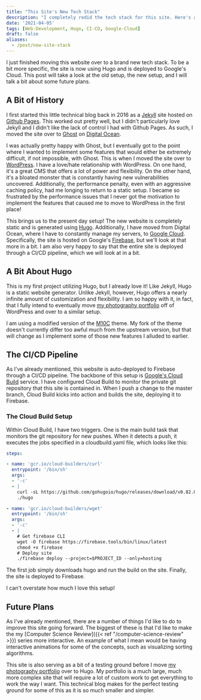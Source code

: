 ```yaml
---
title: "This Site's New Tech Stack"
description: "I completely redid the tech stack for this site. Here's a behind the scenes look at the new setup."
date: '2021-04-05'
tags: [Web-Development, Hugo, CI-CD, Google-Cloud]
draft: false
aliases:
  - /post/new-site-stack
---
```


I just finished moving this website over to a brand new tech stack. To be a bit more specific, the site is now using Hugo and is deployed to Google's Cloud. This post will take a look at the old setup, the new setup, and I will talk a bit about some future plans.

<!--more-->

## A Bit of History

I first started this little technical blog back in 2016 as a [Jekyll](https://jekyllrb.com/) site hosted on [Github Pages](https://pages.github.com/). This worked out pretty well, but I didn't particularly love Jekyll and I didn't like the lack of control I had with Github Pages. As such, I moved the site over to [Ghost](https://ghost.org/) on [Digital Ocean](https://www.digitalocean.com/). 

I was actually pretty happy with Ghost, but I eventually got to the point where I wanted to implement some features that would either be extremely difficult, if not impossible, with Ghost. This is when I moved the site over to [WordPress](https://wordpress.org/). I have a love/hate relationship with WordPress. On one hand, it's a great CMS that offers a lot of power and flexibility. On the other hand, it's a bloated monster that is constantly having new vulnerabilities uncovered. Additionally, the performance penalty, even with an aggressive caching policy, had me longing to return to a static setup. I became so frustrated by the performance issues that I never got the motivation to implement the features that caused me to move to WordPress in the first place!

This brings us to the present day setup! The new website is completely static and is generated using [Hugo](https://gohugo.io/). Additionally, I have moved from Digital Ocean, where I have to constantly manage my servers, to [Google Cloud](https://cloud.google.com/). Specifically, the site is hosted on Google's [Firebase](https://firebase.google.com/), but we'll look at that more in a bit. I am also very happy to say that the entire site is deployed through a CI/CD pipeline, which we will look at in a bit. 

## A Bit About Hugo

This is my first project utilizing Hugo, but I already love it! Like Jekyll, Hugo is a static website generator. Unlike Jekyll, however, Hugo offers a nearly infinite amount of customization and flexibility. I am so happy with it, in fact, that I fully intend to eventually move [my photography portfolio](https://serialphotog.com) off of WordPress and over to a similar setup. 

I am using a modified version of the [M10C](https://github.com/vaga/hugo-theme-m10c) theme. My fork of the theme doesn't currently differ too awful much from the upstream version, but that will change as I implement some of those new features I alluded to earlier. 

## The CI/CD Pipeline

As I've already mentioned, this website is auto-deployed to Firebase through a CI/CD pipeline. The backbone of this setup is [Google's Cloud Build](https://cloud.google.com/build) service. I have configured Cloud Build to monitor the private git repository that this site is contained in. When I push a change to the master branch, Cloud Build kicks into action and builds the site, deploying it to Firebase.

### The Cloud Build Setup

Within Cloud Build, I have two triggers. One is the main build task that monitors the git repository for new pushes. When it detects a push, it executes the jobs specified in a cloudbuild.yaml file, which looks like this:

```yaml
steps:

- name: 'gcr.io/cloud-builders/curl'
  entrypoint: '/bin/sh'
  args:
  - '-c'
  - |
    curl -sL https://github.com/gohugoio/hugo/releases/download/v0.82.0/hugo_extended_0.82.0_Linux-64bit.tar.gz | tar -zxv
    ./hugo

- name: 'gcr.io/cloud-builders/wget'
  entrypoint: '/bin/sh'
  args:
  - '-c'
  - |
    # Get firebase CLI
    wget -O firebase https://firebase.tools/bin/linux/latest
    chmod +x firebase
    # Deploy site
    ./firebase deploy --project=$PROJECT_ID --only=hosting
```

The first job simply downloads hugo and run the build on the site. Finally, the site is deployed to Firebase.

I can't overstate how much I love this setup!

## Future Plans

As I've already mentioned, there are a number of things I'd like to do to improve this site going forward. The biggest of these is that I'd like to make the my [Computer Science Review]({{< ref "/computer-science-review" >}}) series more interactive. An example of what I mean would be having interactive animations for some of the concepts, such as visualizing sorting algorithms. 

This site is also serving as a bit of a testing ground before I move [my photography portfolio](https://serialphotog.com) over to Hugo. My portfolio is a much large, much more complex site that will require a lot of custom work to get everything to work the way I want. This technical blog makes for the perfect testing ground for some of this as it is so much smaller and simpler. 